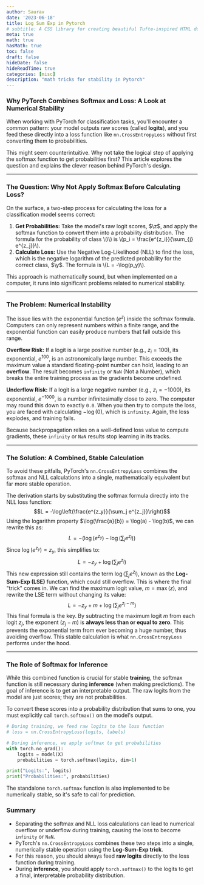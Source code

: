```yaml
---
author: Saurav
date: '2023-06-18'
title: Log Sum Exp in Pytorch 
# subtitle: A CSS library for creating beautiful Tufte-inspired HTML documents.
meta: true
math: true
hasMath: true
toc: false
draft: false
hideDate: false
hideReadTime: true
categories: [misc]
description: "math tricks for stability in Pytorch"
---
```


### Why PyTorch Combines Softmax and Loss: A Look at Numerical Stability

When working with PyTorch for classification tasks, you'll encounter a common pattern: your model outputs raw scores (called **logits**), and you feed these directly into a loss function like `nn.CrossEntropyLoss` without first converting them to probabilities.

This might seem counterintuitive. Why not take the logical step of applying the softmax function to get probabilities first? This article explores the question and explains the clever reason behind PyTorch's design.

---

### The Question: Why Not Apply Softmax Before Calculating Loss?

On the surface, a two-step process for calculating the loss for a classification model seems correct:

1.  **Get Probabilities:** Take the model's raw logit scores, $\z$, and apply the softmax function to convert them into a probability distribution. The formula for the probability of class \\(i\\) is \\(p_i = \frac{e^{z_i}}{\sum_{j} e^{z_j}}\\).
2.  **Calculate Loss:** Use the Negative Log-Likelihood (NLL) to find the loss, which is the negative logarithm of the predicted probability for the correct class, $\y$. The formula is \\(L = -\log(p_y)\\).

This approach is mathematically sound, but when implemented on a computer, it runs into significant problems related to numerical stability.

---

### The Problem: Numerical Instability

The issue lies with the exponential function ($e^z$) inside the softmax formula. Computers can only represent numbers within a finite range, and the exponential function can easily produce numbers that fall outside this range.

**Overflow Risk:** If a logit is a large positive number (e.g., $z_i = 100$), its exponential, $e^{100}$, is an astronomically large number. This exceeds the maximum value a standard floating-point number can hold, leading to an **overflow**. The result becomes `infinity` or `NaN` (Not a Number), which breaks the entire training process as the gradients become undefined.

**Underflow Risk:** If a logit is a large negative number (e.g., $z_i = -1000$), its exponential, $e^{-1000}$, is a number infinitesimally close to zero. The computer may round this down to exactly `0.0`. When you then try to compute the loss, you are faced with calculating $-\log(0)$, which is `infinity`. Again, the loss explodes, and training fails.

Because backpropagation relies on a well-defined loss value to compute gradients, these `infinity` or `NaN` results stop learning in its tracks.

---

### The Solution: A Combined, Stable Calculation

To avoid these pitfalls, PyTorch's `nn.CrossEntropyLoss` combines the softmax and NLL calculations into a single, mathematically equivalent but far more stable operation.

The derivation starts by substituting the softmax formula directly into the NLL loss function:
$$L = -\log\left(\frac{e^{z_y}}{\sum_j e^{z_j}}\right)$$
Using the logarithm property $\log(\frac{a}{b}) = \log(a) - \log(b)$, we can rewrite this as:
$$L = -(\log(e^{z_y}) - \log(\sum_j e^{z_j}))$$
Since $\log(e^{z_y}) = z_y$, this simplifies to:
$$L = -z_y + \log\left(\sum_j e^{z_j}\right)$$
This new expression still contains the term $\log(\sum_j e^{z_j})$, known as the **Log-Sum-Exp (LSE)** function, which could still overflow. This is where the final "trick" comes in. We can find the maximum logit value, $m = \max(z)$, and rewrite the LSE term without changing its value:
$$L = -z_y + m + \log\left(\sum_j e^{z_j - m}\right)$$
This final formula is the key. By subtracting the maximum logit $m$ from each logit $z_j$, the exponent $(z_j - m)$ is **always less than or equal to zero**. This prevents the exponential term from ever becoming a huge number, thus avoiding overflow. This stable calculation is what `nn.CrossEntropyLoss` performs under the hood.

---

### The Role of Softmax for Inference

While this combined function is crucial for stable **training**, the softmax function is still necessary during **inference** (when making predictions). The goal of inference is to get an interpretable output. The raw logits from the model are just scores; they are not probabilities.

To convert these scores into a probability distribution that sums to one, you must explicitly call `torch.softmax()` on the model's output.

```python
# During training, we feed raw logits to the loss function
# loss = nn.CrossEntropyLoss(logits, labels)

# During inference, we apply softmax to get probabilities
with torch.no_grad():
    logits = model(X)
    probabilities = torch.softmax(logits, dim=1)

print("Logits:", logits)
print("Probabilities:", probabilities)
```

The standalone `torch.softmax` function is also implemented to be numerically stable, so it's safe to call for prediction.

### Summary

- Separating the softmax and NLL loss calculations can lead to numerical overflow or underflow during training, causing the loss to become `infinity` or `NaN`.
- PyTorch's `nn.CrossEntropyLoss` combines these two steps into a single, numerically stable operation using the **Log-Sum-Exp trick**.
- For this reason, you should always feed **raw logits** directly to the loss function during training.
- During **inference**, you should apply `torch.softmax()` to the logits to get a final, interpretable probability distribution.
